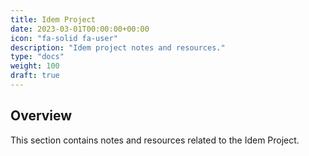 ```yaml
---
title: Idem Project
date: 2023-03-01T00:00:00+00:00
icon: "fa-solid fa-user"
description: "Idem project notes and resources."
type: "docs"
weight: 100
draft: true
---
```


## Overview

This section contains notes and resources related to the Idem Project.
